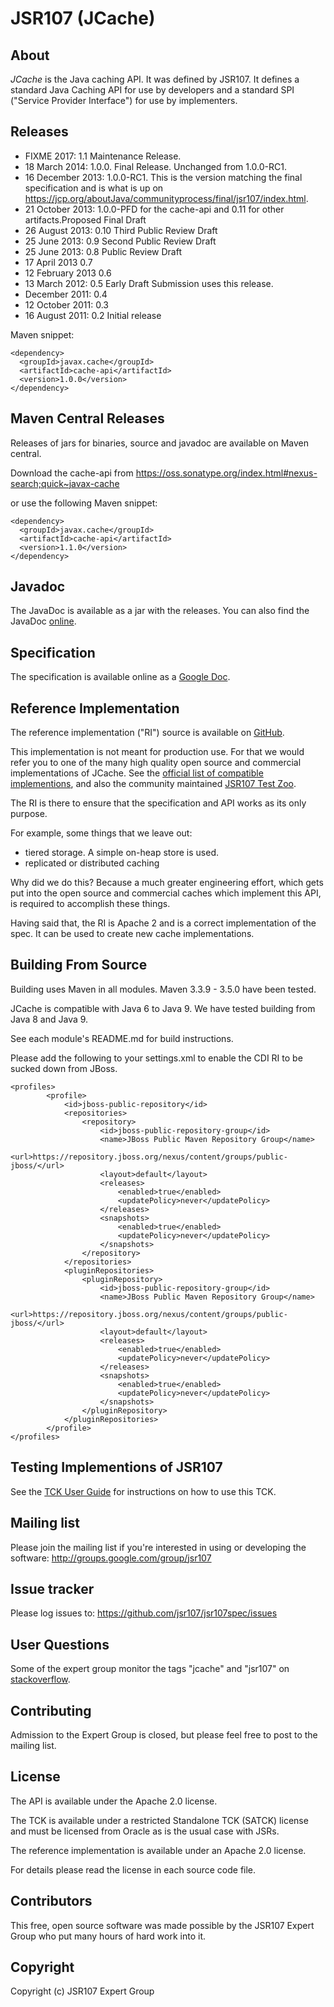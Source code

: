 JSR107 (JCache)
===============

About
-----

*JCache* is the Java caching API. It was defined by JSR107. It defines a standard Java Caching API for use by developers and a standard SPI ("Service
 Provider Interface") for use by implementers. 


## Releases

* FIXME 2017: 1.1 Maintenance Release.
* 18 March 2014:  1.0.0. Final Release. Unchanged from 1.0.0-RC1.
* 16 December 2013:  1.0.0-RC1. This is the version matching the final specification and is what is up on https://jcp.org/aboutJava/communityprocess/final/jsr107/index.html.
* 21 October 2013:  1.0.0-PFD for the cache-api and 0.11 for other artifacts.Proposed Final Draft
* 26 August 2013:   0.10 Third Public Review Draft
* 25 June 2013:     0.9 Second Public Review Draft
* 25 June 2013:     0.8 Public Review Draft
* 17 April 2013     0.7
* 12 February 2013  0.6
* 13 March 2012:    0.5 Early Draft Submission uses this release.
* December 2011:    0.4
* 12 October 2011:  0.3
* 16 August 2011:   0.2 Initial release

Maven snippet:

    <dependency>
      <groupId>javax.cache</groupId>
      <artifactId>cache-api</artifactId>
      <version>1.0.0</version>
    </dependency>


Maven Central Releases
----------------------

Releases of jars for binaries, source and javadoc are available on Maven central.

Download the cache-api from <https://oss.sonatype.org/index.html#nexus-search;quick~javax-cache>

or use the following Maven snippet:

    <dependency>
      <groupId>javax.cache</groupId>
      <artifactId>cache-api</artifactId>
      <version>1.1.0</version>
    </dependency>

Javadoc
-------

The JavaDoc is available as a jar with the releases. You can also find the JavaDoc [online](http://www.javadoc.io/doc/javax.cache/cache-api/1.0.0).

Specification
-------------

The specification is available online as a [Google Doc](https://docs.google.com/document/d/1MZQstO9GJo_MUMy5iD5sxCrstunnQ1f85ekCng8LcqM/edit?usp=sharing).

Reference Implementation
------------------------

The reference implementation ("RI") source is available on [GitHub](https://github.com/jsr107/RI).

This implementation is not meant for production use. For that we would refer you
to one of the many high quality open source and commercial implementations of JCache. See the [official list of compatible implementions](https://jcp.org/aboutJava/communityprocess/implementations/jsr107/index.html),
and also the community maintained [JSR107 Test Zoo](https://github.com/cruftex/jsr107-test-zoo/blob/master/report.md).

The RI is there to ensure that the specification and API works as its only purpose.

For example, some things that we leave out:

- tiered storage. A simple on-heap store is used.
- replicated or distributed caching

Why did we do this? Because a much greater engineering effort, which gets put into the open source and commercial caches
which implement this API, is required to accomplish these things.

Having said that, the RI is Apache 2 and is a correct implementation of the spec. It can be used to create new cache
implementations.

Building From Source
--------------------

Building uses Maven in all modules. Maven 3.3.9 - 3.5.0 have been tested.

JCache is compatible with Java 6 to Java 9. We have tested building from Java 8 and Java 9.

See each module's README.md for build instructions.

Please add the following to your settings.xml to enable the CDI RI to be sucked down from JBoss.

    <profiles>
            <profile>
                <id>jboss-public-repository</id>
                <repositories>
                    <repository>
                        <id>jboss-public-repository-group</id>
                        <name>JBoss Public Maven Repository Group</name>
                        <url>https://repository.jboss.org/nexus/content/groups/public-jboss/</url>
                        <layout>default</layout>
                        <releases>
                            <enabled>true</enabled>
                            <updatePolicy>never</updatePolicy>
                        </releases>
                        <snapshots>
                            <enabled>true</enabled>
                            <updatePolicy>never</updatePolicy>
                        </snapshots>
                    </repository>
                </repositories>
                <pluginRepositories>
                    <pluginRepository>
                        <id>jboss-public-repository-group</id>
                        <name>JBoss Public Maven Repository Group</name>
                        <url>https://repository.jboss.org/nexus/content/groups/public-jboss/</url>
                        <layout>default</layout>
                        <releases>
                            <enabled>true</enabled>
                            <updatePolicy>never</updatePolicy>
                        </releases>
                        <snapshots>
                            <enabled>true</enabled>
                            <updatePolicy>never</updatePolicy>
                        </snapshots>
                    </pluginRepository>
                </pluginRepositories>
            </profile>
    </profiles>



Testing Implementions of JSR107
-------------------------------

See the [TCK User Guide](https://docs.google.com/document/d/1w3Ugj_oEqjMlhpCkGQOZkd9iPf955ZWHAVdZzEwYYdU/edit?usp=sharing)
for instructions on how to use this TCK.

Mailing list
------------

Please join the mailing list if you're interested in using or developing the software: <http://groups.google.com/group/jsr107>


Issue tracker
-------------

Please log issues to: <https://github.com/jsr107/jsr107spec/issues>


User Questions
--------------

Some of the expert group monitor the tags "jcache" and "jsr107" on [stackoverflow](http://stackoverflow.com).


Contributing
------------

Admission to the Expert Group is closed, but please feel free to post to the mailing list.


License
-------

The API is available under the Apache 2.0 license.

The TCK is available under a restricted Standalone TCK (SATCK) license and must be 
licensed from Oracle as is the usual case with JSRs.

The reference implementation is available under an Apache 2.0 license.

For details please read the license in each source code file.

Contributors
------------

This free, open source software was made possible by the JSR107 Expert Group who put many hours of hard work into it.


Copyright
---------

Copyright (c) JSR107 Expert Group